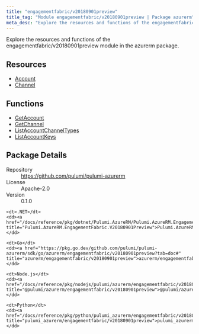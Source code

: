 ```yaml
---
title: "engagementfabric/v20180901preview"
title_tag: "Module engagementfabric/v20180901preview | Package azurerm"
meta_desc: "Explore the resources and functions of the engagementfabric/v20180901preview module in the azurerm package."
---
```


<!-- WARNING: this file was generated by Pulumi Docs Generator. -->
<!-- Do not edit by hand unless you're certain you know what you are doing! -->

Explore the resources and functions of the engagementfabric/v20180901preview module in the azurerm package.

<h2 id="resources">Resources</h2>
<ul class="api">
    <li><a href="account" title="Account"><span class="symbol resource"></span>Account</a></li>
    <li><a href="channel" title="Channel"><span class="symbol resource"></span>Channel</a></li>
</ul>

<h2 id="functions">Functions</h2>
<ul class="api">
    <li><a href="getaccount" title="GetAccount"><span class="symbol function"></span>GetAccount</a></li>
    <li><a href="getchannel" title="GetChannel"><span class="symbol function"></span>GetChannel</a></li>
    <li><a href="listaccountchanneltypes" title="ListAccountChannelTypes"><span class="symbol function"></span>ListAccountChannelTypes</a></li>
    <li><a href="listaccountkeys" title="ListAccountKeys"><span class="symbol function"></span>ListAccountKeys</a></li>
</ul>

<h2 id="package-details">Package Details</h2>
<dl class="package-details">
	<dt>Repository</dt>
	<dd><a href="https://github.com/pulumi/pulumi-azurerm">https://github.com/pulumi/pulumi-azurerm</a></dd>
	<dt>License</dt>
	<dd>Apache-2.0</dd>
	<dt>Version</dt>
	<dd>0.1.0</dd>
</dl>



<dl class="tabular">

    <dt>.NET</dt>
    <dd><a href="/docs/reference/pkg/dotnet/Pulumi.AzureRM/Pulumi.AzureRM.EngagementFabric.V20180901Preview.html" title="Pulumi.AzureRM.EngagementFabric.V20180901Preview">Pulumi.AzureRM.EngagementFabric.V20180901Preview</a></dd>

    <dt>Go</dt>
    <dd><a href="https://pkg.go.dev/github.com/pulumi/pulumi-azurerm/sdk/go/azurerm/engagementfabric/v20180901preview?tab=doc#" title="azurerm/engagementfabric/v20180901preview">azurerm/engagementfabric/v20180901preview</a></dd>

    <dt>Node.js</dt>
    <dd><a href="/docs/reference/pkg/nodejs/pulumi/azurerm/engagementfabric/v20180901preview/#" title="@pulumi/azurerm/engagementfabric/v20180901preview">@pulumi/azurerm/engagementfabric/v20180901preview</a></dd>

    <dt>Python</dt>
    <dd><a href="/docs/reference/pkg/python/pulumi_azurerm/engagementfabric/v20180901preview" title="pulumi_azurerm/engagementfabric/v20180901preview">pulumi_azurerm/engagementfabric/v20180901preview</a></dd>

</dl>

